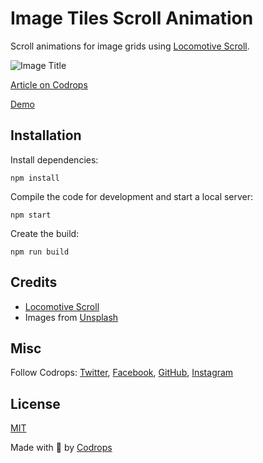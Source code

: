 # Image Tiles Scroll Animation

Scroll animations for image grids using [Locomotive Scroll](https://locomotivemtl.github.io/locomotive-scroll/).

![Image Title](link)

[Article on Codrops](https://tympanus.net/codrops/?p=51396)

[Demo](http://tympanus.net/Development/TileScroll/)


## Installation

Install dependencies:

```
npm install
```

Compile the code for development and start a local server:

```
npm start
```

Create the build:

```
npm run build
```

## Credits

- [Locomotive Scroll](https://locomotivemtl.github.io/locomotive-scroll/)
- Images from [Unsplash](http://unsplash.com/)

## Misc

Follow Codrops: [Twitter](http://www.twitter.com/codrops), [Facebook](http://www.facebook.com/codrops), [GitHub](https://github.com/codrops), [Instagram](https://www.instagram.com/codropsss/)

## License
[MIT](LICENSE)

Made with :blue_heart: by [Codrops](http://www.codrops.com)





